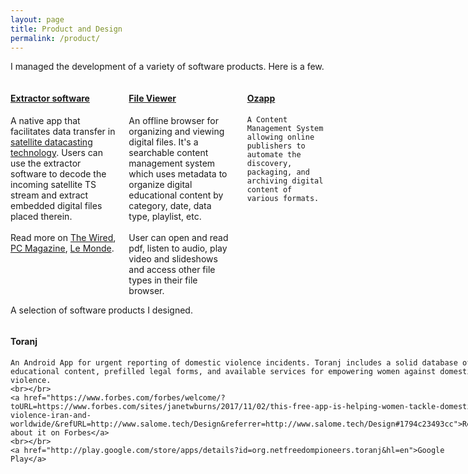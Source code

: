 ```yaml
---
layout: page
title: Product and Design
permalink: /product/
---
```

I managed the development of a variety of software products. Here is a few.

<div class="columns">
  <div class="column-1-3">
    <h4><a href="http://www.wired.com/2016/04/ingenious-way-iranians-using-satellite-tv-beam-banned-data/">Extractor software</a></h4>
      A native app that facilitates data transfer in <a href="http://knapsackforhope.org/filecasting/">satellite datacasting technology</a>. Users can use the extractor software to decode the incoming satellite TS stream and extract embedded digital files placed therein.
      <br></br>
      Read more on <a href="http://www.wired.com/2016/04/ingenious-way-iranians-using-satellite-tv-beam-banned-data/">The Wired</a>, <a href="http://www.pcmag.com/news/343972/toosheh-uses-satellite-tv-to-sneak-content-past-iranian-cens">PC Magazine</a>, <a href="http://www.lemonde.fr/pixels/article/2016/04/04/toosheh-une-nouvelle-technologie-pour-contourner-la-censure-en-iran_4894938_4408996.html">Le Monde</a>.

  </div>

  <div class="column-1-3">
    <h4><a href="http://knapsackforhope.org/viewer">File Viewer</a></h4>
    An offline browser for organizing and viewing digital files. It's a searchable content management system which uses metadata to organize digital educational content by category, date, data type, playlist, etc.
    <br></br>
    User can open and read pdf, listen to audio, play video and slideshows and access other file types in their file browser.
  </div>

  <div class="column-1-3">
    <h4><a href="http://knapsackforhope.org/cms">Ozapp</a></h4>

    A Content Management System allowing online publishers to automate the discovery, packaging, and archiving digital content of various formats.
  </div>

</div>

<div class="divider"></div>

A selection of software products I designed.

<div class="columns">
  <div class="column-1-3">
    <h4>Toranj</h4>

    An Android App for urgent reporting of domestic violence incidents. Toranj includes a solid database of educational content, prefilled legal forms, and available services for empowering women against domestic violence.
    <br></br>
    <a href="https://www.forbes.com/forbes/welcome/?toURL=https://www.forbes.com/sites/janetwburns/2017/11/02/this-free-app-is-helping-women-tackle-domestic-violence-iran-and-worldwide/&refURL=http://www.salome.tech/Design&referrer=http://www.salome.tech/Design#1794c23493cc">Read about it on Forbes</a>
    <br></br>
    <a href="http://play.google.com/store/apps/details?id=org.netfreedompioneers.toranj&hl=en">Google Play</a>

  </div>

  <div class="column-1-3">
    <h4> Balatarin Android App </h4>
    Balatarin, aka Persian Reddit, is the largest Persian interactive link-sharing news website with over 10 million monthly pageviews.
    <br></br>
    <a href="http://play.google.com/store/apps/details?id=com.balatarin.android&hl=en">Google Play</a>
  </div>

  <div class="column-1-3">
    <h4> File Viewer </h4>

    An offline browser for organizing and viewing digital educational content.
    <br></br>
    <a href="http://knapsackforhope.org/viewer">Read more</a>
  </div>

</div>
